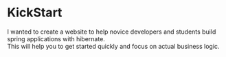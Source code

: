 # KickStart
I wanted to create a website to help novice developers and students build spring applications with hibernate.  
This will help you to get started quickly and focus on actual business logic.
